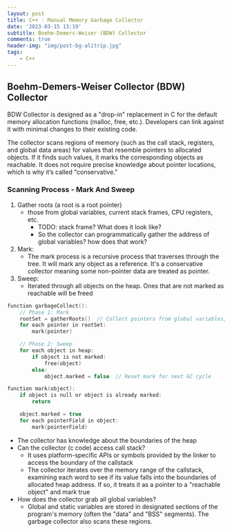 ```yaml
---
layout: post
title: C++ - Manual Memory Garbage Collector
date: '2023-03-15 13:19'
subtitle: Boehm-Demers-Weiser (BDW) Collector
comments: true
header-img: "img/post-bg-alitrip.jpg"
tags:
    - C++
---
```


## Boehm-Demers-Weiser Collector (BDW) Collector

BDW Collector is designed as a "drop-in" replacement in C for the default memory allocation functions (malloc, free, etc.). Developers can link against it with minimal changes to their existing code.

The collector scans regions of memory (such as the call stack, registers, and global data areas) for values that resemble pointers to allocated objects. If it finds such values, it marks the corresponding objects as reachable. It does not require precise knowledge about pointer locations, which is why it’s called "conservative."

### Scanning Process - Mark And Sweep

1. Gather roots (a root is a root pointer)
    - those from global variables, current stack frames, CPU registers, etc.
        - TODO: stack frame? What does it look like?
        - So the collector can programmatically gather the address of global variables? how does that work? 
2. Mark: 
    - The mark process is a recursive process that traverses through the tree. It will mark any object as a reference. It's a conservative collector meaning some non-pointer data are treated as pointer. 
3. Sweep:
    - Iterated through all objects on the heap. Ones that are not marked as reachable will be freed 

```c
function garbageCollect():
    // Phase 1: Mark
    rootSet = gatherRoots()  // Collect pointers from global variables, stacks, registers, etc.
    for each pointer in rootSet:
        mark(pointer)

    // Phase 2: Sweep
    for each object in heap:
        if object is not marked:
            free(object)
        else:
            object.marked = false  // Reset mark for next GC cycle

function mark(object):
    if object is null or object is already marked:
        return

    object.marked = true
    for each pointerField in object:
        mark(pointerField)
```
- The collector has knowledge about the boundaries of the heap
- Can the collector (c code) access call stack? 
    - It uses platform-specific APIs or symbols provided by the linker to access the boundary of the callstack
    - The collector iterates over the memory range of the callstack, examining each word to see if its value falls into the boundaries of allocated heap address. If so, it treats it as a pointer to a "reachable object" and mark true
- How does the collector grab all global variables?
    - Global and static variables are stored in designated sections of the program's memory (often the "data" and "BSS" segments). The garbage collector also scans these regions.